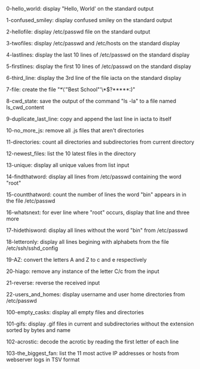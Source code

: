 0-hello_world:
    display "Hello, World' on the 
    standard output

1-confused_smiley:
    display confused smiley on the 
    standard output

2-hellofile:
    display /etc/passwd file on the 
    standard output

3-twofiles:
    display /etc/passwd and /etc/hosts on
    the standard display

4-lastlines:
    display the last 10 lines of
    /etc/passwd on the standard display

5-firstlines:
    display the first 10 lines of 
    /etc/passwd on the standard display

6-third_line:
    display the 3rd line of the file
    iacta on the standard display

7-file:
    create the file "\*\\'"Best School"\'\\*$\?\*\*\*\*\*:)"

8-cwd_state:
    save the output of the command
    "ls -la" to a file named 
    ls_cwd_content

9-duplicate_last_line:
    copy and append the last line in 
    iacta to itself 

10-no_more_js:
    remove all .js files that aren't 
    directories

11-directories:
    count all directories and
    subdirectories from current directory

12-newest_files:
    list the 10 latest files in the
    directory

13-unique:
    display all unique values from list
    input

14-findthatword:
    display all lines from /etc/passwd
    containing the word "root"

15-countthatword:
    count the number of lines the word
    "bin" appears in in the file
    /etc/passwd

16-whatsnext:
    for ever line where "root" occurs,
    display that line and three more

17-hidethisword:
    display all lines without the word
    "bin" from /etc/passwd

18-letteronly:
    display all lines begining with
    alphabets from the file
    /etc/ssh/sshd_config

19-AZ:
    convert the letters A and Z to 
    c and e respectively

20-hiago:
    remove any instance of the letter C/c
    from the input

21-reverse:
    reverse the received input

22-users_and_homes:
    display username and user home
    directories from /etc/passwd

100-empty_casks:
    display all empty files and 
    directories

101-gifs:
    display .gif files in current and 
    subdirectories without the extension
    sorted by bytes and name

102-acrostic:
    decode the acrotic by reading the
    first letter of each line

103-the_biggest_fan:
    list the 11 most active IP addresses
    or hosts from webserver logs in TSV
    format 
